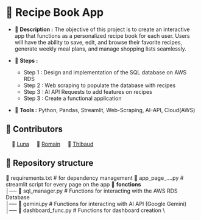 # 📘 Recipe Book App

- 📄 **Description :** The objective of this project is to create an interactive app that functions as a personalized recipe book for each user. Users will have the ability to save, edit, and browse their favorite recipes, generate weekly meal plans, and manage shopping lists seamlessly.

- 🚩 **Steps :**
  -  Step 1 : Design and implementation of the SQL database on AWS RDS
  -  Step 2 : Web scraping to populate the database with recipes
  -  Step 3 : AI API Requests to add features on recipes
  -  Step 3 : Create a functional application
    
- 🔧 **Tools :** Python, Pandas, Streamlit, Web-Scraping, AI-API, Cloud(AWS)

 
## 👋 Contributors

&nbsp;&nbsp;&nbsp; 👩 [Luna](https://github.com/LunaGTN)  &nbsp;&nbsp;&nbsp;   🧑 [Romain](https://github.com/Romain-Data)  &nbsp;&nbsp;&nbsp;  🧑 [Thibaud](https://github.com/Thibaud-TR)


## 📂 Repository structure

📄 requirements.txt  # for dependency management
📄 app_page_....py  # streamlit script for every page on the app
📁 **fonctions** \
│── 📄 sql_manager.py  # Functions for interacting with the AWS RDS Database \
│── 📄 gemini.py  # Functions for interacting with AI API (Google Gemini) \
│── 📄 dashboard_func.py # Functions for dashboard creation \
 
